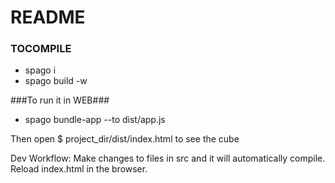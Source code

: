 # README #


### TOCOMPILE ###

* spago i
* spago build -w


###To run it in WEB###

* spago bundle-app --to dist/app.js

Then open 
$ project_dir/dist/index.html to see the cube


Dev Workflow: Make changes to files in src and it will automatically compile. Reload index.html in the browser. 